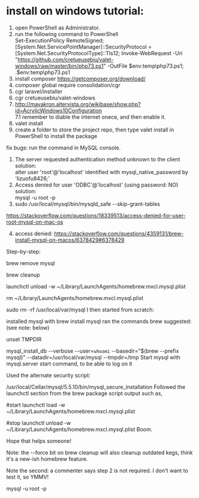 
# install on windows tutorial:

1. open PowerShell as Administrator.  
2. run the following command to PowerShell  
Set-ExecutionPolicy RemoteSigned; [System.Net.ServicePointManager]::SecurityProtocol = [System.Net.SecurityProtocolType]::Tls12; Invoke-WebRequest -Uri "https://github.com/cretueusebiu/valet-windows/raw/master/bin/php73.ps1" -OutFile $env:temp\php73.ps1; .$env:temp\php73.ps1  
3. install composer https://getcomposer.org/download/  
4. composer global require consolidation/cgr  
5. cgr laravel/installer  
6. cgr cretueusebiu/valet-windows  
7. http://mayakron.altervista.org/wikibase/show.php?id=AcrylicWindows10Configuration  
    7.1 remember to diable the internet onece, and then enable it.   
8. valet install  
9. create a folder to store the project repo, then type
  valet install
  in PowerShell to install the package


fix bugs:
run the command in MySQL console.
1. The server requested authentication method unknown to the client  
    solution:  
    alter user 'root'@'localhost' identified with mysql_native_password by 'lizuofu8426;'
2.  Access denied for user 'ODBC'@'localhost' (using password: NO)  
    solution:  
    mysql -u root -p  
3.  sudo /usr/local/mysql/bin/mysqld_safe --skip-grant-tables

https://stackoverflow.com/questions/18339513/access-denied-for-user-root-mysql-on-mac-os

4.  access denied:
https://stackoverflow.com/questions/4359131/brew-install-mysql-on-macos/6378429#6378429

Step-by-step:

brew remove mysql

brew cleanup

launchctl unload -w ~/Library/LaunchAgents/homebrew.mxcl.mysql.plist

rm ~/Library/LaunchAgents/homebrew.mxcl.mysql.plist

sudo rm -rf /usr/local/var/mysql
I then started from scratch:

installed mysql with brew install mysql
ran the commands brew suggested: (see note: below)

unset TMPDIR

mysql_install_db --verbose --user=`whoami` --basedir="$(brew --prefix mysql)" --datadir=/usr/local/var/mysql --tmpdir=/tmp
Start mysql with mysql.server start command, to be able to log on it

Used the alternate security script:

/usr/local/Cellar/mysql/5.5.10/bin/mysql_secure_installation
Followed the launchctl section from the brew package script output such as,

#start
launchctl load -w ~/Library/LaunchAgents/homebrew.mxcl.mysql.plist

#stop
launchctl unload -w ~/Library/LaunchAgents/homebrew.mxcl.mysql.plist
Boom.

Hope that helps someone!

Note: the --force bit on brew cleanup will also cleanup outdated kegs, think it's a new-ish homebrew feature.

Note the second: a commenter says step 2 is not required. I don't want to test it, so YMMV!

mysql -u root -p
